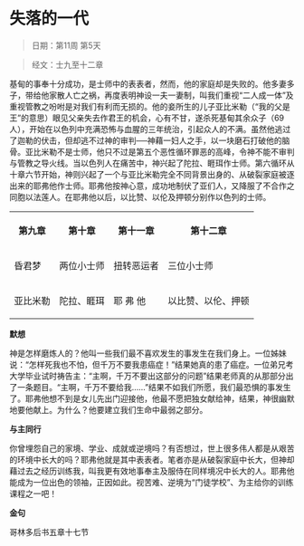 # 失落的一代 

> 日期：第11周 第5天

> 经文：士九至十二章

基甸的事奉十分成功，是士师中的表表者，然而，他的家庭却是失败的。他多妻多子，带给他家散人亡之祸，再度表明神设一夫一妻制，叫我们重视“二人成一体”及重视管教之吩咐是对我们有利而无损的。他的妾所生的儿子亚比米勒（“我的父是王”的意思）眼见父亲失去作君王的机会，心有不甘，遂杀死基甸其余众子（69人），开始在以色列中充满恐怖与血腥的三年统治，引起众人的不满。虽然他逃过了迦勒的伏击，但却逃不过神的审判──神藉一妇人之手，以一块磨石打破他的脑骨。亚比米勒不是士师，他只不过是第五个恶性循环罪恶的高峰，令神不能不审判与管教之导火线。当以色列人在痛苦中，神兴起了陀拉、睚珥作士师。第六循环从十章六节开始，神则兴起了一个与亚比米勒完全不同背景出身的、从破裂家庭被逐出来的耶弗他作士师。耶弗他按神心意，成功地制伏了亚们人，又降服了不合作之同胞以法莲人。在耶弗他以后，以比赞、以伦及押顿分别作以色列的士师。

<table>
 <tbody>
  <tr>
   <th><p>第九章</p></th>
   <th><p>第十章</p></th>
   <th><p>第十一章</p></th>
   <th><p>第十二章</p></th>
  </tr>
  <tr>
   <td><p>昏君梦</p></td>
   <td><p>两位小士师</p></td>
   <td><p>扭转恶运者</p></td>
   <td><p>三位小士师</p></td>
  </tr>
  <tr>
   <td><p>亚比米勒</p></td>
   <td><p>陀拉、睚珥</p></td>
   <td><p>耶 弗 他</p></td>
   <td><p>以比赞、以伦、押顿</p></td>
  </tr>
 </tbody>
</table>

**默想**

神是怎样磨炼人的？他叫一些我们最不喜欢发生的事发生在我们身上。一位姊妹说：“怎样死我也不怕，但千万不要我患癌症！”结果她真的患了癌症。一位弟兄考大学毕业试时祷告主：“主啊，千万不要出这部分的问题”结果老师真的从那部分出了一条题目。“主啊，千万不要给我……”结果不如我们所愿，我们最恐惧的事发生了。耶弗他想不到是女儿先出门迎接他，他最不愿把独女献给神，结果，神很幽默地要他献上。为什么？他要建立我们生命中最弱之部分。

**与主同行**

你曾埋怨自己的家境、学业、成就或逆境吗？有否想过，世上很多伟人都是从艰苦的环境中长大的吗？耶弗他就是其中表表者。笔者亦是从破裂家庭中长大，但神却藉过去之经历训练我，叫我更有效地事奉主及服侍在同样境况中长大的人。耶弗他能成为一位出色的领袖，正因如此。视苦难、逆境为“门徒学校”、为主给你的训练课程之一吧！

**金句**

哥林多后书五章十七节



